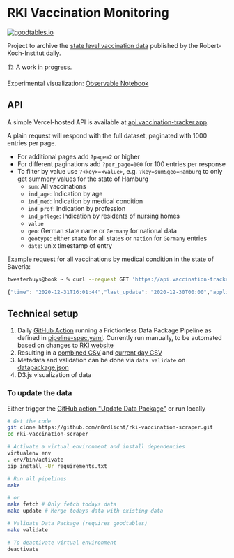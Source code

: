 # RKI Vaccination Monitoring

[![goodtables.io](https://goodtables.io/badge/github/n0rdlicht/rki-vaccination-scraper.svg)](https://goodtables.io/github/n0rdlicht/rki-vaccination-scraper)

Project to archive the [state level vaccination data](https://www.rki.de/DE/Content/InfAZ/N/Neuartiges_Coronavirus/Daten/Impfquoten-Tab.html) published by the Robert-Koch-Institut daily.

🏗️ A work in progress.

Experimental visualization: [Observable Notebook](https://observablehq.com/@n0rdlicht/vaccination-tracker-germany)

## API

A simple Vercel-hosted API is available at [api.vaccination-tracker.app](https://api.vaccination-tracker.app).

A plain request will respond with the full dataset, paginated with 1000 entries per page.

- For additional pages add `?page=2` or higher
- For different paginations add `?per_page=100` for 100 entries per response
- To filter by value use `?<key>=<value>`, e.g. `?key=sum&geo=Hamburg` to only get summery values for the state of Hamburg
    - `sum`: All vaccinations
    - `ind_age`: Indication by age
    - `ind_med`: Indication by medical condition
    - `ind_prof`: Indication by profession
    - `ind_pflege`: Indication by residents of nursing homes
    - `value`
    - `geo`: German state name or `Germany` for national data
    - `geotype`: either `state` for all states or `nation` for `Germany` entries
    - `date`: unix timestamp of entry

Example request for all vaccinations by medical condition in the state of Baveria:

```sh
twesterhuys@book ~ % curl --request GET 'https://api.vaccination-tracker.app/?key=ind_med&geo=Bayern'

{"time": "2020-12-31T16:01:44","last_update": "2020-12-30T00:00","applied_filter": [{'geo': 'Bayern'}, {'key': 'ind_med'}], "per_page": 1000, "page": 0,"data": [{"geo":"Bayern","iso-cc":"DE","geotype":"state","key":"ind_med","value":68.0,"date":1609027200000},{"geo":"Bayern","iso-cc":"DE","geotype":"state","key":"ind_med","value":91.0,"date":1609113600000},{"geo":"Bayern","iso-cc":"DE","geotype":"state","key":"ind_med","value":214.0,"date":1609200000000},{"geo":"Bayern","iso-cc":"DE","geotype":"state","key":"ind_med","value":424.0,"date":1609286400000}]}
```

## Technical setup

1. Daily [GitHub Action](.github/workflows/main.yml) running a Frictionless Data Package Pipeline as defined in [pipeline-spec.yaml](pipeline-spec.yaml). Currently run manually, to be automated based on changes to [RKI website](https://www.rki.de/DE/Content/InfAZ/N/Neuartiges_Coronavirus/Daten/Impfquoten-Tab.html)
1. Resulting in a [combined CSV](data/de-vaccinations.csv) and [current day CSV](data/de-vaccinations-current.csv)
1. Metadata and validation can be done via `data validate` on [datapackage.json](datapackage.json)
1. D3.js visualization of data

### To update the data

Either trigger the [GitHub action "Update Data Package"](https://github.com/n0rdlicht/rki-vaccination-scraper/actions) or run locally

```sh
# Get the code
git clone https://github.com/n0rdlicht/rki-vaccination-scraper.git
cd rki-vaccination-scraper

# Activate a virtual environment and install dependencies
virtualenv env
. env/bin/activate
pip install -Ur requirements.txt

# Run all pipelines
make

# or
make fetch # Only fetch todays data
make update # Merge todays data with existing data

# Validate Data Package (requires goodtables)
make validate

# To deactivate virtual environment
deactivate
```